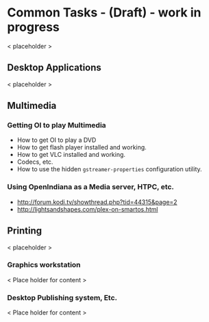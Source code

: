 <!--

The contents of this Documentation are subject to the Public Documentation License Version 1.01
 (the "License"); you may only use this Documentation if you comply with the terms of this License.
A copy of the License is available at http://illumos.org/license/PDL.


The Original Documentation is _________________.

The Initial Writer of the Original Documentation is ___________ Copyright (C)_________[Insert year(s)].
All Rights Reserved. (Initial Writer contact(s):________________[Insert hyperlink/alias]).

Contributor(s): ______________________________________.

Portions created by ______ are Copyright (C)_________[Insert year(s)].
All Rights Reserved. (Contributor contact(s):________________[Insert hyperlink/alias]).

-->

# Common Tasks - (Draft) - work in progress

< placeholder >

## Desktop Applications

< placeholder >

## Multimedia

### Getting OI to play Multimedia

* How to get OI to play a DVD
* How to get flash player installed and working.
* How to get VLC installed and working.
* Codecs, etc.
* How to use the hidden `gstreamer-properties` configuration utility.

### Using OpenIndiana as a Media server, HTPC, etc.

* <http://forum.kodi.tv/showthread.php?tid=44315&page=2>
* <http://lightsandshapes.com/plex-on-smartos.html>

## Printing

< placeholder >

### Graphics workstation

< Place holder for content >


### Desktop Publishing system, Etc.

< Place holder for content >
